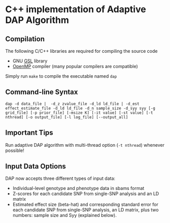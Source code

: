 # C++ implementation of Adaptive DAP Algorithm

## Compilation 

The following C/C++ libraries are required for compiling the source code

* GNU [GSL](http://www.gnu.org/software/gsl/) library 
* [OpenMP](http://openmp.org/wp/openmp-compilers/) compiler (many popular compilers are compatible)

Simply run ``make`` to compile the executable named ``dap``


## Command-line Syntax
```
dap -d data_file |  -d_z zvalue_file -d_ld ld_file | -d_est effect_estimate_file -d_ld ld_file -d_n sample_size -d_syy syy [-g grid_file] [-p prior_file] [-msize K] [-it value] [-st value] [-t nthread] [-o output_file] [-l log_file] [--output_all]
```


## Important Tips

Run adaptive DAP algorithm with multi-thread option (```-t nthread```) whenever possible! 

## Input Data Options

DAP now accepts three different types of input data: 
    
* Individual-level genotype and phenotype data in sbams format
* Z-scores for each candidate SNP from single-SNP analysis and an LD matrix
* Estimated effect size (beta-hat) and corresponding standard error for each candidate SNP from single-SNP analysis, an LD matrix, plus two numbers: sample size and Syy (explained below).



